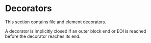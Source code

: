 # Decorators

This section contains file and element decorators.

A decorator is implicitly closed if an outer block end or EOI is reached before the decorator reaches its end.
